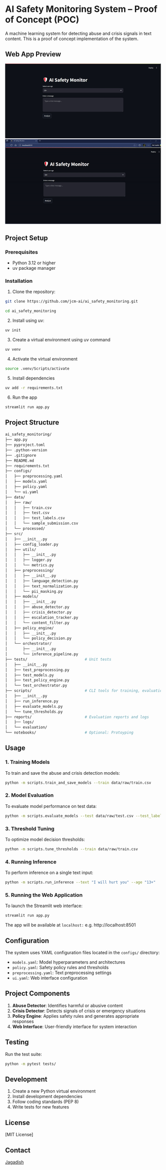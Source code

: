 # AI Safety Monitoring System – Proof of Concept (POC)

A machine learning system for detecting abuse and crisis signals in text content. This is a proof of concept implementation of the system. 

## Web App Preview
![poc](poc.png)
![poc](poc.gif)
## Project Setup

### Prerequisites
- Python 3.12 or higher 
- uv package manager

### Installation

1. Clone the repository:
```bash
git clone https://github.com/jcm-ai/ai_safety_monitoring.git
```
```bash
cd ai_safety_monitoring
```

2. Install using uv:
```bash
uv init
```
3. Create a virtual environment using uv command
```bash
uv venv
```
4. Activate the virtual environment
```bash
source .venv/Scripts/activate
```
5. Install dependencies
```bash
uv add -r requirements.txt
```
6. Run the app
```bash
streamlit run app.py
```

## Project Structure

```Bash
ai_safety_monitoring/
├── app.py
├── pyproject.toml
├── .python-version
├── .gitignore
├── README.md
├── requirements.txt
├── configs/
│   ├── preprocessing.yaml
│   ├── models.yaml
│   ├── policy.yaml
│   └── ui.yaml
├── data/
│   ├── raw/
│   │   ├── train.csv
│   │   ├── test.csv
│   │   ├── test_labels.csv
│   │   └── sample_submission.csv
│   └── processed/
├── src/
│   ├── __init__.py
│   ├── config_loader.py
│   ├── utils/
│   │   ├── __init__.py
│   │   ├── logger.py
│   │   └── metrics.py
│   ├── preprocessing/
│   │   ├── __init__.py
│   │   ├── language_detection.py
│   │   ├── text_normalization.py
│   │   └── pii_masking.py
│   ├── models/
│   │   ├── __init__.py
│   │   ├── abuse_detector.py
│   │   ├── crisis_detector.py
│   │   ├── escalation_tracker.py
│   │   └── content_filter.py
│   ├── policy_engine/
│   │   ├── __init__.py
│   │   └── policy_decision.py
│   └── orchestrator/
│       ├── __init__.py
│       └── inference_pipeline.py
├── tests/                          # Unit tests
│   ├── __init__.py
│   ├── test_preprocessing.py
│   ├── test_models.py
│   ├── test_policy_engine.py
│   └── test_orchestrator.py
├── scripts/                        # CLI tools for training, evaluation, and inference
│   ├── __init__.py
│   ├── run_inference.py
│   ├── evaluate_models.py
│   └── tune_thresholds.py
├── reports/                        # Evaluation reports and logs
│   ├── logs/
│   └── evaluation/
└── notebooks/                      # Optional: Protoyping

```

## Usage

### 1. Training Models
To train and save the abuse and crisis detection models:
```bash
python -m scripts.train_and_save_models --train data/raw/train.csv
```

### 2. Model Evaluation
To evaluate model performance on test data:
```bash
python -m scripts.evaluate_models --test data/raw/test.csv --test_labels data/raw/test_labels.csv
```

### 3. Threshold Tuning
To optimize model decision thresholds:
```bash
python -m scripts.tune_thresholds --train data/raw/train.csv
```

### 4. Running Inference
To perform inference on a single text input:
```bash
python -m scripts.run_inference --text "I will hurt you" --age "13+"
```

### 5. Running the Web Application
To launch the Streamlit web interface:
```bash
streamlit run app.py
```
The app will be available at `localhost:` e.g. http://localhost:8501

## Configuration

The system uses YAML configuration files located in the `configs/` directory:
- `models.yaml`: Model hyperparameters and architectures
- `policy.yaml`: Safety policy rules and thresholds
- `preprocessing.yaml`: Text preprocessing settings
- `ui.yaml`: Web interface configuration

## Project Components

1. **Abuse Detector**: Identifies harmful or abusive content
2. **Crisis Detector**: Detects signals of crisis or emergency situations
3. **Policy Engine**: Applies safety rules and generates appropriate responses
4. **Web Interface**: User-friendly interface for system interaction

## Testing

Run the test suite:
```bash
python -m pytest tests/
```

## Development

1. Create a new Python virtual environment
2. Install development dependencies
3. Follow coding standards (PEP 8)
4. Write tests for new features

## License

[MIT License]

## Contact

[Jagadish](https://jcm-ai.github.io)